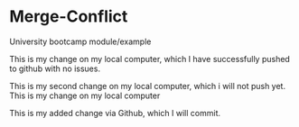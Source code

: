 # Merge-Conflict
University bootcamp module/example

This is my change on my local computer, which I have successfully pushed to github with no issues.

This is my second change on my local computer, which i will not push yet.
This is my change on my local computer

This is my added change via Github, which I will commit.
